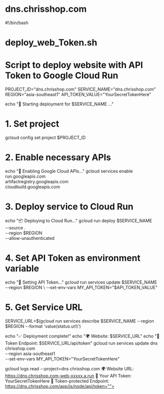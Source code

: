 # dns.chrisshop.com
#!/bin/bash
# deploy_web_Token.sh
# Script to deploy website with API Token to Google Cloud Run

PROJECT_ID="dns.chrisshop.com"
SERVICE_NAME="dns.chrisshop.com"
REGION="asia-southeast1"
API_TOKEN_VALUE="YourSecretTokenHere"

echo "🚀 Starting deployment for $SERVICE_NAME ..."

# 1. Set project
gcloud config set project $PROJECT_ID

# 2. Enable necessary APIs
echo "📡 Enabling Google Cloud APIs..."
gcloud services enable run.googleapis.com \
    artifactregistry.googleapis.com \
    cloudbuild.googleapis.com

# 3. Deploy service to Cloud Run
echo "📦 Deploying to Cloud Run..."
gcloud run deploy $SERVICE_NAME \
    --source . \
    --region $REGION \
    --allow-unauthenticated

# 4. Set API Token as environment variable
echo "🔑 Setting API Token..."
gcloud run services update $SERVICE_NAME \
    --region $REGION \
    --set-env-vars MY_API_TOKEN="$API_TOKEN_VALUE"

# 5. Get Service URL
SERVICE_URL=$(gcloud run services describe $SERVICE_NAME --region $REGION --format 'value(status.url)')

echo "✅ Deployment complete!"
echo "🌍 Website: $SERVICE_URL"
echo "🔑 Token Endpoint: $SERVICE_URL/api/token"
gcloud run services update dns
chrisshop.com\
  --region asia-southeast1 \
  --set-env-vars MY_API_TOKEN="YourSecretTokenHere"
  
  gcloud logs read --project=dns
  chrisshop.com
  🌍 Website URL: https://dns.chrisshop.com-web-xxxxx.a.run
🔑 Your API Token: YourSecretTokenHere
🔗 Token-protected Endpoint: https://dns.chrisshop.com/app/js/node/api/token="">
